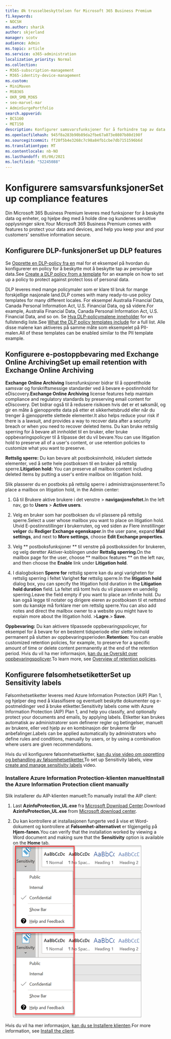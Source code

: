 ```yaml
---
title: Øk trusselbeskyttelsen for Microsoft 365 Business Premium
f1.keywords:
- NOCSH
ms.author: sharik
author: skjerland
manager: scotv
audience: Admin
ms.topic: article
ms.service: o365-administration
localization_priority: Normal
ms.collection:
- M365-subscription-management
- M365-identity-device-management
ms.custom:
- MiniMaven
- MSB365
- OKR_SMB_M365
- seo-marvel-mar
- AdminSurgePortfolio
search.appverid:
- BCS160
- MET150
description: Konfigurer samsvarsfunksjoner for å forhindre tap av data og bidra til å holde sensitiv informasjon for deg og kundene dine sikre.
ms.openlocfilehash: 945f8a283b90b89da2fbe67a073e0807b80d198f
ms.sourcegitcommit: ff20f5b4e3268c7c98a84fb1cbe7db7151596b6d
ms.translationtype: MT
ms.contentlocale: nb-NO
ms.lasthandoff: 05/06/2021
ms.locfileid: "52245088"
---
```

# <a name="set-up-compliance-features"></a><span data-ttu-id="1abf5-103">Konfigurere samsvarsfunksjoner</span><span class="sxs-lookup"><span data-stu-id="1abf5-103">Set up compliance features</span></span>

<span data-ttu-id="1abf5-104">Din Microsoft 365 Business Premium leveres med funksjoner for å beskytte data og enheter, og hjelpe deg med å holde dine og kundenes sensitive opplysninger sikre.</span><span class="sxs-lookup"><span data-stu-id="1abf5-104">Your Microsoft 365 Business Premium comes with features to protect your data and devices, and help you keep your and your customers' sensitive information secure.</span></span>

## <a name="set-up-dlp-features"></a><span data-ttu-id="1abf5-105">Konfigurere DLP-funksjoner</span><span class="sxs-lookup"><span data-stu-id="1abf5-105">Set up DLP features</span></span>

<span data-ttu-id="1abf5-106">Se [Opprette en DLP-policy fra en](../compliance/create-a-dlp-policy-from-a-template.md) mal for et eksempel på hvordan du konfigurerer en policy for å beskytte mot å beskytte tap av personlige data.</span><span class="sxs-lookup"><span data-stu-id="1abf5-106">See [Create a DLP policy from a template](../compliance/create-a-dlp-policy-from-a-template.md) for an example on how to set up a policy to protect against protect loss of personal data.</span></span> 
  
<span data-ttu-id="1abf5-107">DLP leveres med mange policymaler som er klare til bruk for mange forskjellige nasjonale land.</span><span class="sxs-lookup"><span data-stu-id="1abf5-107">DLP comes with many ready-to-use policy templates for many different locales.</span></span> <span data-ttu-id="1abf5-108">For eksempel Australia Financial Data, Canada Personal Information Act, U.S. Financial Data, og så videre.</span><span class="sxs-lookup"><span data-stu-id="1abf5-108">For example, Australia Financial Data, Canada Personal Information Act, U.S. Financial Data, and so on.</span></span> <span data-ttu-id="1abf5-109">Se [Hva DLP-policymalene inneholder](../compliance/what-the-dlp-policy-templates-include.md) for en fullstendig liste.</span><span class="sxs-lookup"><span data-stu-id="1abf5-109">See [What the DLP policy templates include](../compliance/what-the-dlp-policy-templates-include.md) for a full list.</span></span> <span data-ttu-id="1abf5-110">Alle disse malene kan aktiveres på samme måte som eksempelet på PII-malen.</span><span class="sxs-lookup"><span data-stu-id="1abf5-110">All of these templates can be enabled similar to the PII template example.</span></span> 
  
## <a name="set-up-email-retention-with-exchange-online-archiving"></a><span data-ttu-id="1abf5-111">Konfigurere e-postoppbevaring med Exchange Online Archiving</span><span class="sxs-lookup"><span data-stu-id="1abf5-111">Set up email retention with Exchange Online Archiving</span></span>

 <span data-ttu-id="1abf5-112">**Exchange Online Archiving** lisensfunksjoner bidrar til å opprettholde samsvar og forskriftsmessige standarder ved å bevare e-postinnhold for eDiscovery.</span><span class="sxs-lookup"><span data-stu-id="1abf5-112">**Exchange Online Archiving** license features help maintain compliance and regulatory standards by preserving email content for eDiscovery.</span></span> <span data-ttu-id="1abf5-113">Det bidrar også til å redusere risikoen hvis det er et søksmål, og gir en måte å gjenopprette data på etter et sikkerhetsbrudd eller når du trenger å gjenopprette slettede elementer.</span><span class="sxs-lookup"><span data-stu-id="1abf5-113">It also helps reduce your risk if there is a lawsuit, and provides a way to recover data after a security breach or when you need to recover deleted items.</span></span> <span data-ttu-id="1abf5-114">Du kan bruke rettslig sperring for å bevare alt innholdet til en bruker, eller bruke oppbevaringspolicyer til å tilpasse det du vil bevare.</span><span class="sxs-lookup"><span data-stu-id="1abf5-114">You can use litigation hold to preserve all of a user's content, or use retention policies to customize what you want to preserve.</span></span>
  
<span data-ttu-id="1abf5-115">**Rettslig sperre:** Du kan bevare alt postboksinnhold, inkludert slettede elementer, ved å sette hele postboksen til en bruker på rettslig sperre.</span><span class="sxs-lookup"><span data-stu-id="1abf5-115">**Litigation hold:** You can preserve all mailbox content including deleted items by putting a user's entire mailbox on litigation hold.</span></span> 
    
<span data-ttu-id="1abf5-116">Slik plasserer du en postboks på rettslig sperre i administrasjonssenteret:</span><span class="sxs-lookup"><span data-stu-id="1abf5-116">To place a mailbox on litigation hold, in the Admin center:</span></span>
    
1. <span data-ttu-id="1abf5-117">Gå til Brukere aktive  brukere i det venstre \> **navigasjonsfeltet.**</span><span class="sxs-lookup"><span data-stu-id="1abf5-117">In the left nav, go to **Users** \> **Active users**.</span></span>
    
2. <span data-ttu-id="1abf5-118">Velg en bruker som har postboksen du vil plassere på rettslig sperre.</span><span class="sxs-lookup"><span data-stu-id="1abf5-118">Select a user whose mailbox you want to place on litigation hold.</span></span> <span data-ttu-id="1abf5-119">Utvid E-postinnstillinger **i** brukerruten, og ved siden av Flere innstillinger **velger** du **Rediger Exchange egenskaper**.</span><span class="sxs-lookup"><span data-stu-id="1abf5-119">In the user pane, expand **Mail settings**, and next to **More settings**, choose **Edit Exchange properties**.</span></span>
    
3. <span data-ttu-id="1abf5-120">Velg \*\* postboksfunksjoner \*\* til venstre på postbokssiden for brukeren,  og velg deretter Aktiver-koblingen under **Rettslig sperring**.</span><span class="sxs-lookup"><span data-stu-id="1abf5-120">On the mailbox page for the user, choose \*\* mailbox features \*\* on the left nav, and then choose the **Enable** link under **Litigation hold**.</span></span>
    
4. <span data-ttu-id="1abf5-121">I dialogboksen **Sperre for** rettslig sperre kan du angi varigheten for rettslig sperring i feltet Varighet **for** rettslig sperre.</span><span class="sxs-lookup"><span data-stu-id="1abf5-121">In the **litigation hold** dialog box, you can specify the litigation hold duration in the **Litigation hold duration** field.</span></span> <span data-ttu-id="1abf5-122">La feltet stå tomt hvis du vil plassere en uendelig sperring.</span><span class="sxs-lookup"><span data-stu-id="1abf5-122">Leave the field empty if you want to place an infinite hold.</span></span> <span data-ttu-id="1abf5-123">Du kan også legge til notater og dirigere eieren av postboksen til et nettsted som du kanskje må forklare mer om rettslig sperre.</span><span class="sxs-lookup"><span data-stu-id="1abf5-123">You can also add notes and direct the mailbox owner to a website you might have to explain more about the litigation hold.</span></span> <span data-ttu-id="1abf5-124">\>**Lagre**.</span><span class="sxs-lookup"><span data-stu-id="1abf5-124">\> **Save**.</span></span>
    
<span data-ttu-id="1abf5-125">**Oppbevaring:** Du kan aktivere tilpassede oppbevaringspolicyer, for eksempel for å bevare for en bestemt tidsperiode eller slette innhold permanent på slutten av oppbevaringsperioden.</span><span class="sxs-lookup"><span data-stu-id="1abf5-125">**Retention:** You can enable customized retention policies, for example, to preserve for a specific amount of time or delete content permanently at the end of the retention period.</span></span> <span data-ttu-id="1abf5-126">Hvis du vil ha mer informasjon, [kan du se Oversikt over oppbevaringspolicyer](../compliance/retention.md).</span><span class="sxs-lookup"><span data-stu-id="1abf5-126">To learn more, see [Overview of retention policies](../compliance/retention.md).</span></span>

## <a name="set-up-sensitivity-labels"></a><span data-ttu-id="1abf5-127">Konfigurere følsomhetsetiketter</span><span class="sxs-lookup"><span data-stu-id="1abf5-127">Set up Sensitivity labels</span></span>

<span data-ttu-id="1abf5-128">Følsomhetsetiketter leveres med Azure Information Protection (AIP) Plan 1, og hjelper deg med å klassifisere og eventuelt beskytte dokumenter og e-postmeldinger ved å bruke etiketter.</span><span class="sxs-lookup"><span data-stu-id="1abf5-128">Sensitivity labels come with Azure Information Protection (AIP) Plan 1, and help you classify, and optionally protect your documents and emails, by applying labels.</span></span> <span data-ttu-id="1abf5-129">Etiketter kan brukes automatisk av administratorer som definerer regler og betingelser, manuelt av brukere, eller ved hjelp av en kombinasjon der brukerne får anbefalinger.</span><span class="sxs-lookup"><span data-stu-id="1abf5-129">Labels can be applied automatically by administrators who define rules and conditions, manually by users, or by using a combination where users are given recommendations.</span></span>

<span data-ttu-id="1abf5-130">Hvis du vil konfigurere følsomhetsetiketter, [kan du vise video om oppretting og behandling av følsomhetsetiketter.](../business-video/create-sensitivity-labels.md)</span><span class="sxs-lookup"><span data-stu-id="1abf5-130">To set up Sensitivity labels, view [create and manage sensitivity labels](../business-video/create-sensitivity-labels.md) video.</span></span>



### <a name="install-the-azure-information-protection-client-manually"></a><span data-ttu-id="1abf5-131">Installere Azure Information Protection-klienten manuelt</span><span class="sxs-lookup"><span data-stu-id="1abf5-131">Install the Azure Information Protection client manually</span></span>

<span data-ttu-id="1abf5-132">Slik installerer du AIP-klienten manuelt:</span><span class="sxs-lookup"><span data-stu-id="1abf5-132">To manually install the AIP client:</span></span>

1. <span data-ttu-id="1abf5-133">Last **AzinfoProtection_UL.exe** fra [Microsoft Download Center](https://www.microsoft.com/download/details.aspx?id=53018).</span><span class="sxs-lookup"><span data-stu-id="1abf5-133">Download **AzinfoProtection_UL.exe** from [Microsoft download center](https://www.microsoft.com/download/details.aspx?id=53018).</span></span>
 
2. <span data-ttu-id="1abf5-134">Du kan kontrollere at installasjonen fungerte ved å vise et Word-dokument og kontrollere at **Følsomhet-alternativet** er tilgjengelig på **Hjem-fanen.**</span><span class="sxs-lookup"><span data-stu-id="1abf5-134">You can verify that the installation worked by viewing a Word document and making sure that the **Sensitivity** option is available on the **Home** tab.</span></span>
<br/><span data-ttu-id="1abf5-135">![Rullegardinmenyen Beskyttelse-fanen i et Word-dokument.](../media/word-sensitivity.png)</span><span class="sxs-lookup"><span data-stu-id="1abf5-135">![Protection tab drop-down in a Word document.](../media/word-sensitivity.png)</span></span>

<span data-ttu-id="1abf5-136">Hvis du vil ha mer informasjon, [kan du se Installere klienten](/azure/information-protection/infoprotect-tutorial-step3).</span><span class="sxs-lookup"><span data-stu-id="1abf5-136">For more information, see [Install the client](/azure/information-protection/infoprotect-tutorial-step3).</span></span>
